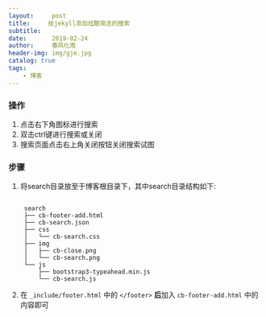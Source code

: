 ```yaml
---
layout:     post
title:     给jekyll添加炫酷简洁的搜索
subtitle:   
date:       2019-02-24
author:     春风化雨
header-img: img/gje.jpg
catalog: true
tags:
    - 博客
---
```


### 操作

1. 点击右下角图标进行搜索
2. 双击ctrl键进行搜索或关闭
3. 搜索页面点击右上角关闭按钮关闭搜索试图

### 步骤

1. 将search目录放至于博客根目录下，其中search目录结构如下:

   ```
   
    search
    ├── cb-footer-add.html
    ├── cb-search.json
    ├── css
    │   └── cb-search.css
    ├── img
    │   ├── cb-close.png
    │   └── cb-search.png
    └── js
        ├── bootstrap3-typeahead.min.js
        └── cb-search.js
   ```

2. 在 `_include/footer.html` 中的 `</footer>` **后**加入 `cb-footer-add.html` 中的内容即可

